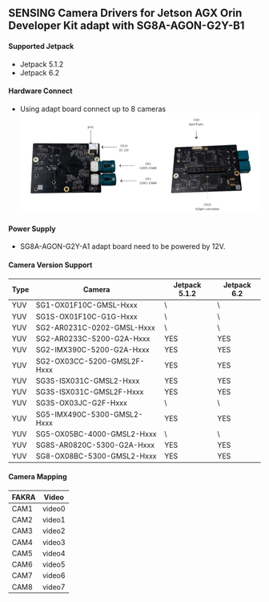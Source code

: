## SENSING Camera Drivers for Jetson AGX Orin Developer Kit adapt with SG8A-AGON-G2Y-B1

#### Supported Jetpack

* Jetpack 5.1.2
* Jetpack 6.2

#### Hardware Connect

* Using adapt board connect up to 8 cameras
  ![atl text](../../Picture/SENSING%20Deserializer%20Adapt%20Board/SG8A-AGON-G2Y-B1.png)

#### Power Supply

* SG8A-AGON-G2Y-A1 adapt board need to be powered by 12V.

#### Camera Version Support

| Type | Camera                      | Jetpack 5.1.2 | Jetpack 6.2   |
| ---- | --------------------------- | ------------- | ------------- |
| YUV  | SG1-OX01F10C-GMSL-Hxxx      | \             | \             |
| YUV  | SG1S-OX01F10C-G1G-Hxxx      | \             | \             |
| YUV  | SG2-AR0231C-0202-GMSL-Hxxx  | \             | \             |
| YUV  | SG2-AR0233C-5200-G2A-Hxxx   | YES           | YES           |
| YUV  | SG2-IMX390C-5200-G2A-Hxxx   | YES           | YES           |
| YUV  | SG2-OX03CC-5200-GMSL2F-Hxxx | YES           | YES           |
| YUV  | SG3S-ISX031C-GMSL2-Hxxx     | YES           | YES           |
| YUV  | SG3S-ISX031C-GMSL2F-Hxxx    | YES           | YES           |
| YUV  | SG3S-OX03JC-G2F-Hxxx        | \             | \             |
| YUV  | SG5-IMX490C-5300-GMSL2-Hxxx | YES           | YES           |
| YUV  | SG5-OX05BC-4000-GMSL2-Hxxx  | \             | \             |
| YUV  | SG8S-AR0820C-5300-G2A-Hxxx  | YES           | YES           |
| YUV  | SG8-OX08BC-5300-GMSL2-Hxxx  | YES           | YES           |


#### Camera Mapping

| FAKRA | Video  |
| ----- | ------ |
| CAM1  | video0 |
| CAM2  | video1 |
| CAM3  | video2 |
| CAM4  | video3 |
| CAM5  | video4 |
| CAM6  | video5 |
| CAM7  | video6 |
| CAM8  | video7 |
